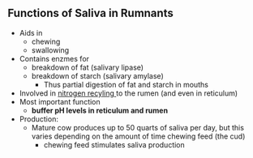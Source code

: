 ## Functions of Saliva in Rumnants
- Aids in
	- chewing
	- swallowing
- Contains enzmes for
	- breakdown of fat (salivary lipase)
	- breakdown of starch (salivary amylase)
		- Thus partial digestion of fat and starch in mouths
- Involved in [nitrogen recyling ](https://u.osu.edu/beef/2019/11/06/cattle-saliva-more-than-just-spit/)to the rumen (and even in reticulum)
- Most important function
	- **buffer pH levels in reticulum and rumen**
- Production:
	- Mature cow produces up to 50 quarts of saliva per day, but this varies depending on the amount of time chewing feed (the cud)
		- chewing feed stimulates saliva production

